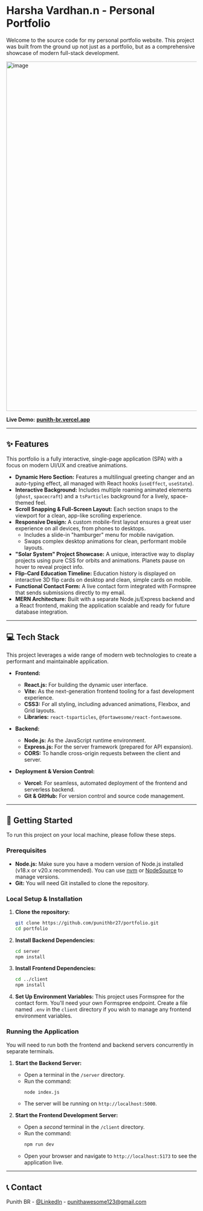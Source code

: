 # Harsha Vardhan.n - Personal Portfolio 

Welcome to the source code for my personal portfolio website. This project was built from the ground up not just as a portfolio, but as a comprehensive showcase of modern full-stack development.


<img width="1920" height="925" alt="image" src="https://github.com/user-attachments/assets/9bf7b102-62a3-414f-b08b-f68c048f9eeb" />


**Live Demo:** [**punith-br.vercel.app**](https://portfolio-fr39.vercel.app/)

---

## ✨ Features

This portfolio is a fully interactive, single-page application (SPA) with a focus on modern UI/UX and creative animations.

- **Dynamic Hero Section:** Features a multilingual greeting changer and an auto-typing effect, all managed with React hooks (`useEffect`, `useState`).
- **Interactive Background:** Includes multiple roaming animated elements (`ghost`, `spacecraft`) and a `tsParticles` background for a lively, space-themed feel.
- **Scroll Snapping & Full-Screen Layout:** Each section snaps to the viewport for a clean, app-like scrolling experience.
- **Responsive Design:** A custom mobile-first layout ensures a great user experience on all devices, from phones to desktops.
    - Includes a slide-in "hamburger" menu for mobile navigation.
    - Swaps complex desktop animations for clean, performant mobile layouts.
- **"Solar System" Project Showcase:** A unique, interactive way to display projects using pure CSS for orbits and animations. Planets pause on hover to reveal project info.
- **Flip-Card Education Timeline:** Education history is displayed on interactive 3D flip cards on desktop and clean, simple cards on mobile.
- **Functional Contact Form:** A live contact form integrated with Formspree that sends submissions directly to my email.
- **MERN Architecture:** Built with a separate Node.js/Express backend and a React frontend, making the application scalable and ready for future database integration.

---

## 💻 Tech Stack

This project leverages a wide range of modern web technologies to create a performant and maintainable application.

-   **Frontend:**
    -   **React.js:** For building the dynamic user interface.
    -   **Vite:** As the next-generation frontend tooling for a fast development experience.
    -   **CSS3:** For all styling, including advanced animations, Flexbox, and Grid layouts.
    -   **Libraries:** `react-tsparticles`, `@fortawesome/react-fontawesome`.

-   **Backend:**
    -   **Node.js:** As the JavaScript runtime environment.
    -   **Express.js:** For the server framework (prepared for API expansion).
    -   **CORS:** To handle cross-origin requests between the client and server.

-   **Deployment & Version Control:**
    -   **Vercel:** For seamless, automated deployment of the frontend and serverless backend.
    -   **Git & GitHub:** For version control and source code management.

---

## 🚀 Getting Started

To run this project on your local machine, please follow these steps.

### Prerequisites

-   **Node.js:** Make sure you have a modern version of Node.js installed (v18.x or v20.x recommended). You can use [nvm](https://github.com/nvm-sh/nvm) or [NodeSource](https://github.com/nodesource/distributions) to manage versions.
-   **Git:** You will need Git installed to clone the repository.

### Local Setup & Installation

1.  **Clone the repository:**
    ```bash
    git clone https://github.com/punithbr27/portfolio.git
    cd portfolio
    ```

2.  **Install Backend Dependencies:**
    ```bash
    cd server
    npm install
    ```

3.  **Install Frontend Dependencies:**
    ```bash
    cd ../client
    npm install
    ```

4.  **Set Up Environment Variables:**
    This project uses Formspree for the contact form. You'll need your own Formspree endpoint. Create a file named `.env` in the `client` directory if you wish to manage any frontend environment variables.

### Running the Application

You will need to run both the frontend and backend servers concurrently in separate terminals.

1.  **Start the Backend Server:**
    -   Open a terminal in the `/server` directory.
    -   Run the command:
        ```bash
        node index.js
        ```
    -   The server will be running on `http://localhost:5000`.

2.  **Start the Frontend Development Server:**
    -   Open a *second* terminal in the `/client` directory.
    -   Run the command:
        ```bash
        npm run dev
        ```
    -   Open your browser and navigate to `http://localhost:5173` to see the application live.

---

## 📞 Contact

Punith BR - [@LinkedIn](https://www.linkedin.com/in/punith-br/) - punithawesome123@gmail.com
